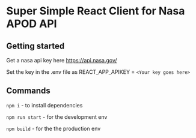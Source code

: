 # Super Simple React Client for Nasa APOD API


## Getting started
Get a nasa api key here https://api.nasa.gov/ 

Set the key in the .env file as REACT_APP_APIKEY = `<Your key goes here>` 
  
  ## Commands
`npm i` - to install dependencies
  
`npm run start` - for the development env
  
`npm build` - for the the production env
